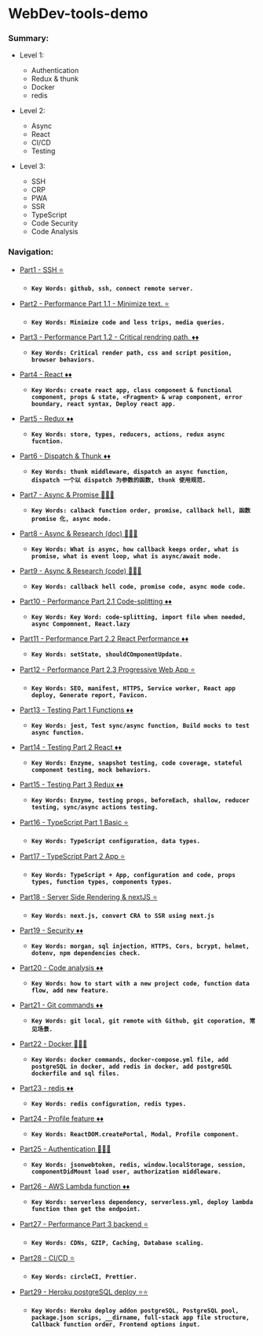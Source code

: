 # WebDev-tools-demo

### Summary:

- Level 1:
    - Authentication
    - Redux & thunk
    - Docker
    - redis

- Level 2:
    - Async
    - React
    - CI/CD
    - Testing

- Level 3:
    - SSH
    - CRP
    - PWA
    - SSR
    - TypeScript
    - Code Security
    - Code Analysis

### Navigation:

- [Part1 - SSH :star:](https://github.com/DonghaoWu/WebDev-tools-demo/blob/master/SSH/SSH-Readme.md) 
    - __`Key Words: github, ssh, connect remote server.`__

- [Part2 - Performance Part 1.1 - Minimize text. :star:](https://github.com/DonghaoWu/WebDev-tools-demo/blob/master/Performance-Part1/PP1.1-Readme.md) 
    - __`Key Words: Minimize code and less trips, media queries.`__

- [Part3 - Performance Part 1.2 - Critical rendring path. :diamonds::diamonds:](https://github.com/DonghaoWu/WebDev-tools-demo/blob/master/Performance-Part1/PP1.2-Readme.md) 
    - __`Key Words: Critical render path, css and script position, browser behaviors.`__

- [Part4 - React :diamonds::diamonds:](https://github.com/DonghaoWu/WebDev-tools-demo/blob/master/React%2BRedux%2Bwebpack/React-Readme.md) 
    - __`Key Words: create react app, class component & functional component, props & state, <Fragment> & wrap component, error boundary, react syntax, Deploy react app.`__

- [Part5 - Redux :diamonds::diamonds:](https://github.com/DonghaoWu/WebDev-tools-demo/blob/master/React%2BRedux%2Bwebpack/Redux-Readme.md) 
    - __`Key Words: store, types, reducers, actions, redux async fucntion.`__

- [Part6 - Dispatch & Thunk :diamonds::diamonds:](https://github.com/DonghaoWu/WebDev-tools-demo/blob/master/React%2BRedux%2Bwebpack/Dispatch-Thunk.md) 
    - __`Key Words: thunk middleware, dispatch an async function, dispatch 一个以 dispatch 为参数的函数, thunk 使用规范.`__

- [Part7 - Async & Promise :gem::gem::gem:](https://github.com/DonghaoWu/WebDev-tools-demo/blob/master/Async/Async-Promise.md) 
    - __`Key Words: calback function order, promise, callback hell, 函数 promise 化, async mode.`__

- [Part8 - Async & Research (doc) :gem::gem::gem:](https://github.com/DonghaoWu/WebDev-tools-demo/blob/master/Async/Async-Research(doc).md) 
    - __`Key Words: What is async, how callback keeps order, what is  promise, what is event loop, what is async/await mode.`__

- [Part9 - Async & Research (code) :gem::gem::gem:](https://github.com/DonghaoWu/WebDev-tools-demo/blob/master/Async/Async-Research(code).md) 
    - __`Key Words: callback hell code, promise code, async mode code.`__

- [Part10 - Performance Part 2.1 Code-splitting :diamonds::diamonds:](https://github.com/DonghaoWu/WebDev-tools-demo/blob/master/Performance-Part2/Code-splitting.md) 
    - __`Key Words: Key Word: code-splitting, import file when needed, async Compomnent, React.lazy`__

- [Part11 - Performance Part 2.2 React Performance :diamonds::diamonds:](https://github.com/DonghaoWu/WebDev-tools-demo/blob/master/Performance-Part2/React-Performance.md) 
    - __`Key Words: setState, shouldCOmponentUpdate.`__

- [Part12 - Performance Part 2.3 Progressive Web App :star:](https://github.com/DonghaoWu/WebDev-tools-demo/blob/master/Performance-Part2/Progressive-Web-App.md) 
    - __`Key Words: SEO, manifest, HTTPS, Service worker, React app deploy, Generate report, Favicon.`__

- [Part13 - Testing Part 1 Functions :diamonds::diamonds:](https://github.com/DonghaoWu/WebDev-tools-demo/blob/master/Testing/Testing-function.md) 
    - __`Key Words: jest, Test sync/async function, Build mocks to test async function.`__

- [Part14 - Testing Part 2 React :diamonds::diamonds:](https://github.com/DonghaoWu/WebDev-tools-demo/blob/master/Testing/Testing-React.md) 
    - __`Key Words: Enzyme, snapshot testing, code coverage, stateful component testing, mock behaviors.`__

- [Part15 - Testing Part 3 Redux :diamonds::diamonds:](https://github.com/DonghaoWu/WebDev-tools-demo/blob/master/Testing/Testing-Redux.md) 
    - __`Key Words: Enzyme, testing props, beforeEach, shallow, reducer testing, sync/async actions testing.`__

- [Part16 - TypeScript Part 1 Basic :star:](https://github.com/DonghaoWu/WebDev-tools-demo/blob/master/TypeScript/Basic.md) 
    - __`Key Words: TypeScript configuration, data types.`__

- [Part17 - TypeScript Part 2 App :star:](https://github.com/DonghaoWu/WebDev-tools-demo/blob/master/TypeScript/TypeScript%40App.md) 
    - __`Key Words: TypeScript + App, configuration and code, props types, function types, components types.`__

- [Part18 - Server Side Rendering & nextJS :star:](https://github.com/DonghaoWu/WebDev-tools-demo/blob/master/Server-side-rendering/SSR-nextJS.md) 
    - __`Key Words: next.js, convert CRA to SSR using next.js`__

- [Part19 - Security :diamonds::diamonds:](https://github.com/DonghaoWu/WebDev-tools-demo/blob/master/Security/Security.md) 
    - __`Key Words: morgan, sql injection, HTTPS, Cors, bcrypt, helmet, dotenv, npm dependencies check.`__

- [Part20 - Code analysis :diamonds::diamonds:](https://github.com/DonghaoWu/WebDev-tools-demo/blob/master/Code-Analysis/Code-Analysis.md) 
    - __`Key Words: how to start with a new project code, function data flow, add new feature.`__

- [Part21 - Git commands :diamonds::diamonds:](https://github.com/DonghaoWu/WebDev-tools-demo/blob/master/Git/Git(Chinese).md) 
    - __`Key Words: git local, git remote with Github, git coporation, 常见场景.`__

- [Part22 - Docker :gem::gem::gem:](https://github.com/DonghaoWu/WebDev-tools-demo/blob/master/Docker/Docker.md) 
    - __`Key Words: docker commands, docker-compose.yml file, add postgreSQL in docker, add redis in docker, add postgreSQL dockerfile and sql files.`__

- [Part23 - redis :diamonds::diamonds:](https://github.com/DonghaoWu/WebDev-tools-demo/blob/master/Redis/Redis.md) 
    - __`Key Words: redis configuration, redis types.`__

- [Part24 - Profile feature :diamonds::diamonds:](https://github.com/DonghaoWu/WebDev-tools-demo/blob/master/Profile-feature/Profile-feature.md) 
    - __`Key Words: ReactDOM.createPortal, Modal, Profile component.`__

- [Part25 - Authentication :gem::gem::gem:](https://github.com/DonghaoWu/WebDev-tools-demo/blob/master/Authentication/Authentication.md) 
    - __`Key Words: jsonwebtoken, redis, window.localStorage, session, componentDidMount load user, authorization middleware.`__

- [Part26 - AWS Lambda function :diamonds::diamonds:](https://github.com/DonghaoWu/WebDev-tools-demo/blob/master/AWS/AWS.md) 
    - __`Key Words: serverless dependency, serverless.yml, deploy lambda function then get the endpoint.`__

- [Part27 - Performance Part 3 backend :star:](https://github.com/DonghaoWu/WebDev-tools-demo/blob/master/Performance-Part3/PP3.md) 
    - __`Key Words: CDNs, GZIP, Caching, Database scaling.`__

- [Part28 - CI/CD :star:](https://github.com/DonghaoWu/WebDev-tools-demo/blob/master/CI-CD/CI-CD.md) 
    - __`Key Words: circleCI, Prettier.`__

- [Part29 - Heroku postgreSQL deploy :star::star:](https://github.com/DonghaoWu/Weather-RNEP-heroku-new/blob/master/README.md) 
    - __`Key Words: Heroku deploy addon postgreSQL, PostgreSQL pool, package.json scrips, __dirname, full-stack app file structure, Callback function order, Frontend options input.`__

